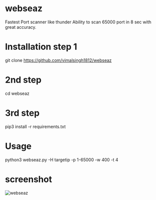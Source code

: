 # webseaz
Fastest Port scanner like thunder Ability to scan 65000 port in 8 sec with great accuracy.

# Installation step 1
git clone https://github.com/vimalsingh1812/webseaz
# 2nd step
cd webseaz
# 3rd step
pip3 install -r requirements.txt
# Usage
python3 webseaz.py -H targetip -p 1-65000 -w 400 -t 4
# screenshot

![webseaz](https://user-images.githubusercontent.com/95082820/185935103-96842610-1a3a-4eb5-aebc-8b1b9c8d3c96.png)
